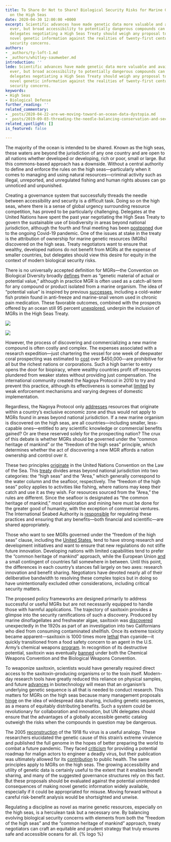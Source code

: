 ```yaml
---
title: To Share Or Not to Share? Biological Security Risks for Marine Genetic Resources
  on the High Seas
date: 2020-04-30 12:00:00 +0000
excerpt: Scientific advances have made genetic data more valuable and available than
  ever, but broad accessibility to potentially dangerous compounds can be risky. UN
  delegates negotiating a High Seas Treaty should weigh any proposal to widely disseminate
  novel genetic information against the realities of twenty-first century biological
  security concerns.
authors:
- _authors/ty-loft-1.md
- _authors/whitley-saumweber.md
introduction: ''
lede: Scientific advances have made genetic data more valuable and available than
  ever, but broad accessibility to potentially dangerous compounds can be risky. UN
  delegates negotiating a High Seas Treaty should weigh any proposal to widely disseminate
  novel genetic information against the realities of twenty-first century biological
  security concerns.
keywords:
- High Seas
- Biological Defense
further_reading: ''
related_commentary:
- _posts/2020-04-22-are-we-moving-toward-an-ocean-data-dystopia.md
- _posts/2019-09-03-threading-the-needle-balancing-conservation-and-security-in-the-high-seas-treaty.md
related_spotlight: []
is_featured: false

---
```


The majority of the ocean is intended to be shared. Known as the high seas, these waters are beyond the jurisdiction of any one country and are open to all nations whether developed or developing, rich or poor, small or large. But this commons-based approach has a downside. Without a central authority to define and enforce the rules on the high seas—particularly when it comes to managing and using natural resources—criminal activity such as illegal, unreported, and unregulated fishing and human rights abuses can go unnoticed and unpunished.

Creating a governance system that successfully threads the needle between accessibility and security is a difficult task. Doing so on the high seas, where there is a sense of global urgency surrounding resource competition, has proved to be particularly challenging. Delegates at the United Nations have spent the past year negotiating the High Seas Treaty to govern the sustainable use of biodiversity in areas beyond national jurisdiction, although the fourth and final meeting has been [postponed](https://www.un.org/bbnj/) due to the ongoing Covid-19 pandemic. One of the issues at stake in the treaty is the attribution of ownership for marine genetic resources (MGRs) discovered on the high seas. Treaty negotiators want to ensure that wealthy, developed nations do not benefit from MGRs at the expense of smaller countries, but delegates should view this desire for equity in the context of modern biological security risks.

There is no universally accepted definition for MGRs—the Convention on Biological Diversity broadly [defines](https://www.ncbi.nlm.nih.gov/pmc/articles/PMC5990308/pdf/aar5237.pdf) them as “genetic material of actual or potential value,” although in practice MGR is often used as a catch-all term for any compound or product isolated from a marine organism. The idea of “potential value” is inspired by previous [successes](https://aslopubs.onlinelibrary.wiley.com/doi/full/10.1002/lob.10108), including a cold-water fish protein found in anti-freeze and marine-snail venom used in chronic pain medication. These favorable outcomes, combined with the prospects offered by an ocean still 95 percent [unexplored](https://www.noaa.gov/oceans-coasts), underpin the inclusion of MGRs in the High Seas Treaty.

![](https://res.cloudinary.com/csisideaslab/image/upload/v1588288043/ocean/SOS_chart-01_vmbovj.jpg)

![](https://res.cloudinary.com/csisideaslab/image/upload/v1588288088/ocean/SOS_chart-02_xkopbq.jpg)

However, the process of discovering and commercializing a new marine compound is often costly and complex. The expenses associated with a research expedition—just chartering the vessel for one week of deepwater coral prospecting was estimated to [cost](https://advances.sciencemag.org/content/4/6/eaar5237) over $450,000—are prohibitive for all but the richest nations or corporations. Such a high barrier to entry opens the door for biopiracy, where wealthy countries profit off resources plundered from weaker states without providing just compensation. The international community created the Nagoya Protocol in 2010 to try and prevent this practice, although its effectiveness is somewhat [limited](https://biocultural.iied.org/nagoya-protocol-access-genetic-resources-and-benefit-sharing) by weak enforcement mechanisms and varying degrees of domestic implementation.

Regardless, the Nagoya Protocol only [addresses](https://www.pnas.org/content/107/43/18318) resources that originate within a country’s exclusive economic zone and thus would not apply to MGRs found in areas beyond national jurisdiction. If a new marine organism is discovered on the high seas, are all countries—including smaller, less-capable ones—entitled to any scientific knowledge or commercial benefits gained? Or are these reserved solely for the prospecting nation? The crux of this debate is whether MGRs should be governed under the “common heritage of mankind” or the “freedom of the high seas” principle, which determines whether the act of discovering a new MGR affords a nation ownership and control over it.

These two principles [originate](https://aslopubs.onlinelibrary.wiley.com/doi/full/10.1002/lob.10108) in the United Nations Convention on the Law of the Sea. This [treaty](https://www.un.org/Depts/los/convention_agreements/texts/unclos/part7.htm) divides areas beyond national jurisdiction into two categories: the “high seas” and the “Area,” which generally correspond to the water column and the seafloor, respectively. The “freedom of the high seas” policy applies to activities like fishing, where nations may keep their catch and use it as they wish. For resources sourced from the “Area,” the rules are different. Since the seafloor is designated as “the common heritage of mankind,” most exploration and mining here must be done for the greater good of humanity, with the exception of commercial ventures. The International Seabed Authority is [responsible](https://www.isa.org.jm/frequently-asked-questions-faqs) for regulating these practices and ensuring that any benefits—both financial and scientific—are shared appropriately.

Those who want to see MGRs governed under the “freedom of the high seas” clause, including the [United States](https://www.nature.com/articles/d41586-020-00912-w), tend to have strong research and development initiatives and want to ensure that new regulations do not stifle future innovation. Developing nations with limited capabilities tend to prefer the “common heritage of mankind” approach, while the European Union [and](https://www.sciencemag.org/news/2018/09/un-talks-tackle-tough-question-who-should-benefit-dna-collected-high-seas) a small contingent of countries fall somewhere in between. Until this point, the differences in each country’s stances fall largely on two axes: research innovation and benefit sharing. Negotiators have devoted nearly all of their deliberative bandwidth to resolving these complex topics but in doing so have unintentionally excluded other considerations, including critical security matters.

The proposed policy frameworks are designed primarily to address successful or useful MGRs but are not necessarily equipped to handle those with harmful applications. The trajectory of saxitoxin provides a glimpse into the security ramifications of such a discovery. Produced by marine dinoflagellates and freshwater algae, saxitoxin was [discovered](https://www.jstor.org/stable/27858800?seq=1) unexpectedly in the 1920s as part of an investigation into two Californians who died from consuming contaminated shellfish. Once its extreme toxicity became apparent—saxitoxin is 1000 times more [lethal](https://www.ncbi.nlm.nih.gov/pmc/articles/PMC6116008/) than cyanide—it quickly transitioned from a food safety concern to an agent in the U.S. Army’s chemical weapons [program](https://www.opcw.org/sites/default/files/documents/SAB/en/sab-21-wp04_e_.pdf). In recognition of its destructive potential, saxitoxin was eventually [banned](https://www.opcw.org/sites/default/files/documents/SAB/en/sab-21-wp04_e_.pdf) under both the Chemical Weapons Convention and the Biological Weapons Convention.

To weaponize saxitoxin, scientists would have generally required direct access to the saxitoxin-producing organisms or to the toxin itself. Modern-day research tools have greatly reduced this reliance on physical samples, and future [advances](https://www.nap.edu/catalog/24890/biodefense-in-the-age-of-synthetic-biology) in biotechnology will mean that an organism’s underlying genetic sequence is all that is needed to conduct research. This matters for MGRs on the high seas because many management proposals [hinge](https://www.nature.com/articles/d41586-020-00912-w) on the idea of widespread data sharing, including genetic sequences, as a means of equitably distributing benefits. Such a system could be revolutionary for collaboration and innovation, but UN delegates should ensure that the advantages of a globally accessible genetic catalog outweigh the risks when the compounds in question may be dangerous.

The 2005 [reconstruction](https://www.ncbi.nlm.nih.gov/pubmed/16210530) of the 1918 flu virus is a useful analogy. These researchers elucidated the genetic cause of this strain’s extreme virulence and published the full genome in the hopes of better preparing the world to combat a future pandemic. They faced [criticism](https://www.nature.com/articles/437794a) for providing a potential roadmap for malign actors to engineer a deadly virus, but their publication was ultimately allowed for its [contribution](https://www.who.int/csr/resources/publications/HSE_GAR_BDP_2010_2/en/) to public health. The same principles apply to MGRs on the high seas. The growing accessibility and utility of genetic data is certainly useful to the extent that it enables benefit sharing, and many of the suggested governance structures rely on this fact. But these proposals should be evaluated against the potential unintended consequences of making novel genetic information widely available, especially if it could be appropriated for misuse. Moving forward without a careful risk-benefit analysis would be shortsighted and unwise.

Regulating a discipline as novel as marine genetic resources, especially on the high seas, is a herculean task but a necessary one. By balancing evolving biological security concerns with elements from both the “freedom of the high seas” and the “common heritage of mankind” approach, treaty negotiators can craft an equitable and prudent strategy that truly ensures safe and accessible oceans for all. {% logo %} 